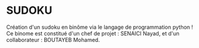 # SUDOKU
Création d'un sudoku en binôme via le langage de programmation python !
Ce binome est constitué d'un chef de projet : SENAICI Nayad, et d'un collaborateur : BOUTAYEB Mohamed.
